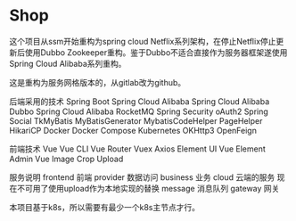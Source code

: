 # Shop

这个项目从ssm开始重构为spring cloud Netflix系列架构，在停止Netflix停止更新后使用Dubbo Zookeeper重构。鉴于Dubbo不适合直接作为服务器框架遂使用Spring Cloud Alibaba系列重构。

这是重构为服务网格版本的，从gitlab改为github。

后端采用的技术
Spring Boot
Spring Cloud Alibaba 
Spring Cloud Alibaba Dubbo 
Spring Cloud Alibaba RocketMQ 
Spring Security oAuth2 
Spring Social 
TkMyBatis 
MyBatisGenerator 
MybatisCodeHelper 
PageHelper 
HikariCP 
Docker 
Docker Compose 
Kubernetes 
OKHttp3 
OpenFeign 

前端技术
Vue
Vue CLI
Vue Router
Vuex
Axios
Element UI
Vue Element Admin
Vue Image Crop Upload

服务说明
frontend 前端
provider 数据访问
business 业务
cloud 云端的服务 现在不可用了使用upload作为本地实现的替换
message 消息队列
gateway 网关

本项目基于k8s，所以需要有最少一个k8s主节点才行。
